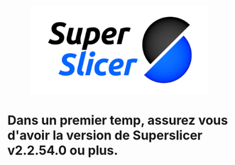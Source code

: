 <p align="center">
  <img width="400" height="200" src="https://github.com/Eloura74/Thumbnails-Mainsail/blob/main/thumbnails3.png">
</p>


# Dans un premier temp, assurez vous d'avoir la version de Superslicer v2.2.54.0 ou plus.


